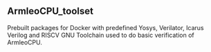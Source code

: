 ## ArmleoCPU_toolset
Prebuilt packages for Docker with predefined Yosys, Verilator, Icarus Verilog and RISCV GNU Toolchain used to do basic verification of ArmleoCPU.
